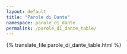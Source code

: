 ```yaml
---
layout: default
title: "Parole di Dante"
namespace: parole_di_dante
permalink: /parole_di_dante_table/
---
```


{% translate_file parole_di_dante_table.html %}

